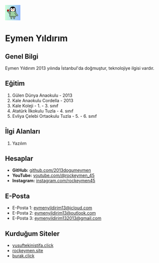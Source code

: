 
<img src="/face.png" alt="Profil Resmi" width="50" height="50">

# Eymen Yıldırım

## Genel Bilgi
Eymen Yıldırım 2013 yılında İstanbul'da doğmuştur, teknolojiye ilgisi vardır.

## Eğitim
1. Gülen Dünya Anaokulu - 2013
2. Kale Anaokulu Cordella - 2013
3. Kale Koleji - 1. - 3. sınıf
4. Atatürk İlkokulu Tuzla - 4. sınıf
5. Evliya Çelebi Ortaokulu Tuzla - 5. - 6. sınıf

## İlgi Alanları
1. Yazılım

## Hesaplar
- **GitHub:** [github.com/2013dogumeymen](https://github.com/2013dogumeymen)
- **YouTube:** [youtube.com/@rockeymen_45](https://youtube.com/@rockeymen_45?si=qJhz9jms8b06v83V)
- **Instagram:** [instagram.com/rockeymen45](https://www.instagram.com/rockeymen45/)

## E-Posta
- E-Posta 1: eymenyildirim13@icloud.com
- E-Posta 2: eymenyildirim13@outlook.com
- E-Posta 3: eymenyildirim132013@gmail.com

## Kurduğum Siteler
- [yusuftekinistifa.click](https://yusuftekinistifa.click)
- [rockeymen.site](https://rockeymen.site)
- [burak.click](https://burak.click)
